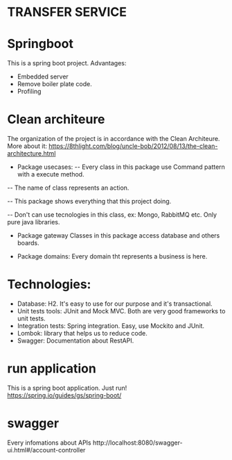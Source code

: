 # TRANSFER SERVICE

# Springboot 
This is a spring boot project. Advantages:
- Embedded server
- Remove boiler plate code.
- Profiling

# Clean architeure

The organization of the project is in accordance with the Clean Architeure. More about it:
https://8thlight.com/blog/uncle-bob/2012/08/13/the-clean-architecture.html

- Package usecases:
 -- Every class in this package use Command pattern with a execute method.
 
 -- The name of class represents an action.
 
 -- This package shows everything that this project doing.
 
 -- Don't can use tecnologies in this class, ex: Mongo, RabbitMQ etc. Only pure java libraries.

- Package gateway
Classes in this package access database and others boards.

- Package domains:
Every domain tht represents a business is here.

# Technologies:

- Database: H2. It's easy to use for our purpose and it's transactional.
- Unit tests tools: JUnit and Mock MVC. Both are very good frameworks to unit tests.
- Integration tests: Spring integration. Easy, use Mockito and JUnit.
- Lombok: library that helps us to reduce code.
- Swagger: Documentation about RestAPI. 

# run application

This is a spring boot application. Just run!
https://spring.io/guides/gs/spring-boot/

# swagger

Every infomations about APIs
http://localhost:8080/swagger-ui.html#/account-controller


